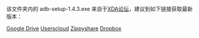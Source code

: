 该文件夹内的 adb-setup-1.4.3.exe 来自于[XDA论坛](http://forum.xda-developers.com/showthread.php?p=48915118#post48915118)，建议到如下链接获取最新版本：

[Google Drive](https://drive.google.com/open?id=0B0MKgCbUM0itNVB1elljU2NPR0k)
[Userscloud](https://userscloud.com/68s3nkqvv8g0)
[Zippyshare](http://www14.zippyshare.com/v/ufYG71o0/file.html)
[Dropbox](https://www.dropbox.com/s/mcxw0yy3jvydupd/adb-setup-1.4.3.exe?dl=0)

